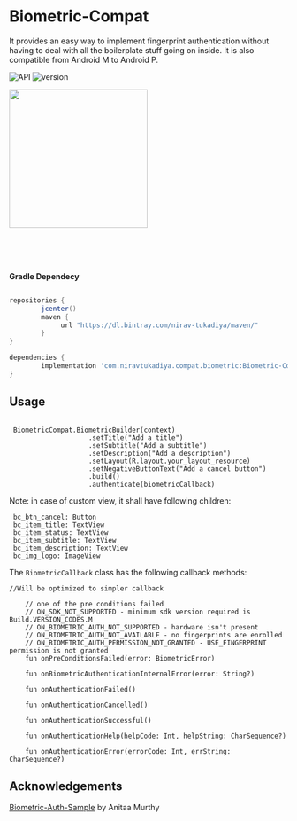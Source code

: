 # Biometric-Compat

It provides an easy way to implement fingerprint authentication without having to deal with all the boilerplate stuff going on inside. It is also compatible from Android M to Android P.

<img src="https://img.shields.io/badge/API-23%2B-blue.svg?style=flat" style="max-width:100%;" alt="API" data-canonical-src="https://img.shields.io/badge/API-23%2B-blue.svg?style=flat" style="max-width:100%;">       <img src="https://img.shields.io/badge/version-0.7.1-green.svg?style=flat" style="max-width:100%;" alt="version" data-canonical-src="https://img.shields.io/badge/version-0.7.1-green.svg?style=flat" style="max-width:100%;">



<p><a href="https://github.com/nirav-tukadiya/Biometric-Compat/blob/master/media/1.png" target="_blank"><img src="https://github.com/nirav-tukadiya/Biometric-Compat/blob/master/media/1.png" width="250" style="max-width:100%;"></a></p>
</br></br></br>




<b>Gradle Dependecy</b></br>

```gradle

repositories {
        jcenter()
        maven {
             url "https://dl.bintray.com/nirav-tukadiya/maven/"
        }
}

dependencies {
        implementation 'com.niravtukadiya.compat.biometric:Biometric-Compat:0.7.1'
}
```

<h2>Usage</h2>

```

 BiometricCompat.BiometricBuilder(context)
                    .setTitle("Add a title")
                    .setSubtitle("Add a subtitle")
                    .setDescription("Add a description")
                    .setLayout(R.layout.your_layout_resource)
                    .setNegativeButtonText("Add a cancel button")
                    .build()
                    .authenticate(biometricCallback)

```

Note: in case of custom view, it shall have following children:
```
 bc_btn_cancel: Button
 bc_item_title: TextView
 bc_item_status: TextView
 bc_item_subtitle: TextView
 bc_item_description: TextView
 bc_img_logo: ImageView
```

The ```BiometricCallback``` class has the following callback methods:

```
//Will be optimized to simpler callback

    // one of the pre conditions failed
    // ON_SDK_NOT_SUPPORTED - minimum sdk version required is Build.VERSION_CODES.M
    // ON_BIOMETRIC_AUTH_NOT_SUPPORTED - hardware isn't present
    // ON_BIOMETRIC_AUTH_NOT_AVAILABLE - no fingerprints are enrolled
    // ON_BIOMETRIC_AUTH_PERMISSION_NOT_GRANTED - USE_FINGERPRINT permission is not granted
    fun onPreConditionsFailed(error: BiometricError)

    fun onBiometricAuthenticationInternalError(error: String?)

    fun onAuthenticationFailed()

    fun onAuthenticationCancelled()

    fun onAuthenticationSuccessful()

    fun onAuthenticationHelp(helpCode: Int, helpString: CharSequence?)

    fun onAuthenticationError(errorCode: Int, errString: CharSequence?)
```


Acknowledgements
----------------

[Biometric-Auth-Sample](https://github.com/anitaa1990/Biometric-Auth-Sample) by Anitaa Murthy

